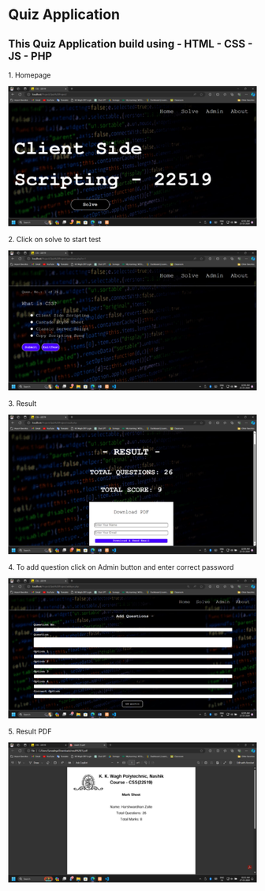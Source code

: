 ﻿# Quiz Application

This Quiz Application build using
    - HTML
    - CSS
    - JS
    - PHP
---
1\. Homepage

![](readmeImg/1.png)

2\. Click on solve to start test

![](readmeImg/2.png)

3\. Result

![](readmeImg/3.png)

4\. To add question click on Admin button and enter correct password

![](readmeImg/4.png)

5\. Result PDF

![](readmeImg/5.png)


